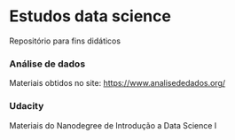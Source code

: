 # Estudos data science
Repositório para fins didáticos


### Análise de dados
Materiais obtidos no site: https://www.analisededados.org/

### Udacity
Materiais do Nanodegree de Introdução a Data Science I